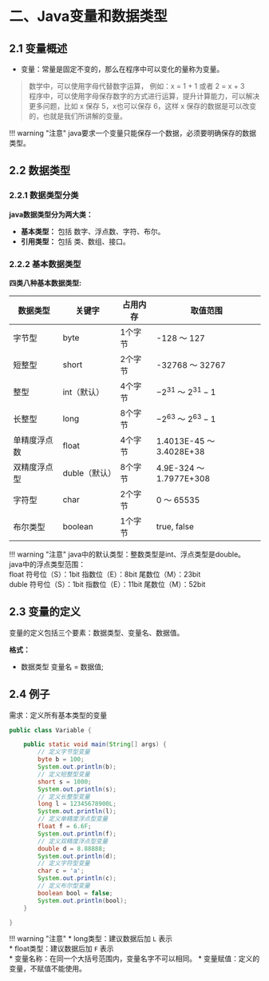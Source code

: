 # 二、Java变量和数据类型

## 2.1 变量概述

* 变量：常量是固定不变的，那么在程序中可以变化的量称为变量。
> 数学中，可以使用字母代替数字运算， 例如：x = 1 + 1 或者 2 = x + 3 <br>
> 程序中，可以使用字母保存数字的方式进行运算，提升计算能力，可以解决更多问题，比如 x 保存 5，x也可以保存 6，这样 x 保存的数据是可以改变的，也就是我们所讲解的变量。

!!! warning "注意"
    java要求一个变量只能保存一个数据，必须要明确保存的数据类型。

## 2.2 数据类型

### 2.2.1 数据类型分类

**java数据类型分为两大类：**

* **基本类型：** 包括 数字、浮点数、字符、布尔。
* **引用类型：** 包括 类、数组、接口。

### 2.2.2 基本数据类型

**四类八种基本数据类型:**

|数据类型|关键字|占用内存|取值范围|
|-------|-----|------|-------|
|字节型|byte|1个字节|-128 ～ 127|
|短整型|short|2个字节|-32768 ～ 32767|
|整型|int（默认）|4个字节|$-2^{31}$ ～ $2^{31}-1$|
|长整型|long|8个字节|$-2^{63}$ ～ $2^{63}-1$|
|单精度浮点数|float|4个字节|1.4013E-45 ～ 3.4028E+38|
|双精度浮点型|duble（默认）|8个字节|4.9E-324 ～ 1.7977E+308|
|字符型|char|2个字节|0  ～ 65535|
|布尔类型|boolean|1个字节|true, false|

!!! warning "注意"
    java中的默认类型：整数类型是int、浮点类型是double。<br>
    java中的浮点类型范围：<br>
    float 符号位（S）：1bit 指数位（E）：8bit  尾数位（M）：23bit <br>
    duble 符号位（S）：1bit 指数位（E）：11bit 尾数位（M）：52bit

## 2.3 变量的定义

变量的定义包括三个要素：数据类型、变量名、数据值。

**格式：**

* 数据类型 变量名 = 数据值;

## 2.4 例子

需求：定义所有基本类型的变量

```java
public class Variable {

    public static void main(String[] args) {
        // 定义字节型变量
        byte b = 100;
        System.out.println(b);
        // 定义短整型变量
        short s = 1000;
        System.out.println(s);
        // 定义长整型变量
        long l = 12345678900L;
        System.out.println(l);
        // 定义单精度浮点型变量
        float f = 6.6F;
        System.out.println(f);
        // 定义双精度浮点型变量
        double d = 8.88888;
        System.out.println(d);
        // 定义字符型变量
        char c = 'a';
        System.out.println(c);
        // 定义布尔型变量
        boolean bool = false;
        System.out.println(bool);
    }

}
```

!!! warning "注意"
    * long类型：建议数据后加 `L` 表示 <br>
    * float类型：建议数据后加 `F` 表示 <br>
    * 变量名称：在同一个大括号范围内，变量名字不可以相同。
    * 变量赋值：定义的变量，不赋值不能使用。